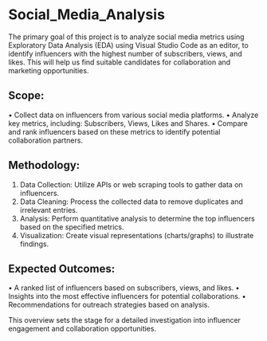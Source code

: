# Social_Media_Analysis
The primary goal of this project is to analyze social media metrics using Exploratory Data Analysis (EDA) using Visual Studio Code as an editor, to identify influencers with the highest number of subscribers, views, and likes. This will help us find suitable candidates for collaboration and marketing opportunities.

## Scope:  
•	Collect data on influencers from various social media platforms.
•	Analyze key metrics, including: Subscribers, Views, Likes and Shares.
•	Compare and rank influencers based on these metrics to identify potential collaboration partners.

## Methodology:
1. Data Collection: Utilize APIs or web scraping tools to gather data on influencers.
2. Data Cleaning: Process the collected data to remove duplicates and irrelevant entries.
3. Analysis: Perform quantitative analysis to determine the top influencers based on the specified metrics.
4. Visualization: Create visual representations (charts/graphs) to illustrate findings.

## Expected Outcomes: 
•	A ranked list of influencers based on subscribers, views, and likes.
•	Insights into the most effective influencers for potential collaborations.
•	Recommendations for outreach strategies based on analysis.

This overview sets the stage for a detailed investigation into influencer engagement and collaboration opportunities.
